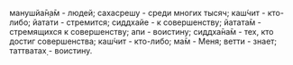 манушйа̄н̣а̄м - людей; сахасрешу - среди многих тысяч; каш́чит - кто-либо; йатати - стремится; сиддхайе - к совершенству; йатата̄м - стремящихся к совершенству; апи - воистину; сиддха̄на̄м - тех, кто достиг совершенства; каш́чит - кто-либо; ма̄м - Меня; ветти - знает; таттватах̣ - воистину.